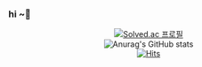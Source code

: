 ### hi ~👋
  <div align=center>

  [![Solved.ac 프로필](http://mazassumnida.wtf/api/v2/generate_badge?boj=dnddl8280)](https://solved.ac/dnddl8280) <br/>
  ![Anurag's GitHub stats](https://github-readme-stats.vercel.app/api?username=hwinkr&theme=dark&show_icons=true) <br/>
  [![Hits](https://hits.seeyoufarm.com/api/count/incr/badge.svg?url=https%3A%2F%2Fgithub.com%2Fzzsza)](https://hits.seeyoufarm.com) 
	
  </div>
